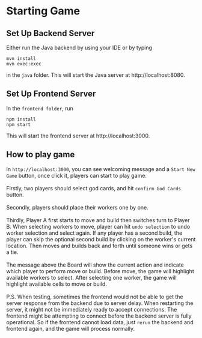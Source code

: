 # Starting Game #
## Set Up Backend Server ##
Either run the Java backend by using your IDE or by typing 

```
mvn install
mvn exec:exec
```
in the `java` folder. This will start the Java server at http://localhost:8080.

## Set Up Frontend Server ##
In the `frontend folder`, run

```
npm install
npm start
```

This will start the frontend server at http://localhost:3000.
## How to play game ##
In `http://localhost:3000`, you can see welcoming message and a `Start New Game` button, once click it, players can start to play game. <br><br>
Firstly, two players should select god cards, and hit `confirm God Cards` button. <br><br>
Secondly, players should place their workers one by one. <br><br>
Thirdly, Player A first starts to move and build then switches turn to Player B. When selecting workers to move, player can hit `undo selection` to undo worker selection and select again. If any player has a second build, the player can skip the optional second build by clicking on the worker's current location. Then moves and builds back and forth until someone wins or gets a tie. <br><br>
The message above the Board will show the current action and indicate which player to perform move or build. Before move, the game will highlight available workers to select. After selecting one worker, the game will highlight available cells to move or build. <br>
<br>
P.S. When testing, sometimes the frontend would not be able to get the server response from the backend due to server delay. When restarting the server, it might not be immediately ready to accept connections. The frontend might be attempting to connect before the backend server is fully operational. So if the frontend cannot load data, just 	`rerun` the backend and frontend again, and the game will process normally.